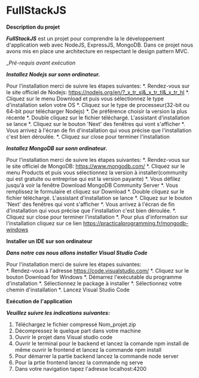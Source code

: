 # FullStackJS

__Description du projet__

__*FullStackJS*__ est un projet pour comprendre la le développement d'application web avec NodeJS, ExpressJS, MongoDB. Dans ce projet nous avons mis en place une architecture en respectant le design pattern MVC.

__Pré-requis avant exécution_

__*Installez Nodejs sur sonn ordinateur.*__

Pour l'installation merci de suivre les étapes suivantes:
*. Rendez-vous sur le site officiel de Nodejs: https://nodejs.org/en/?_x_tr_sl&_x_tr_tl&_x_tr_hl
*. Cliquez sur le menu Download et puis vous sélectionnez le type d'installation selon votre OS
*. Cliquez sur le type de processeur(32-bit ou 64-bit pour télécharger Nodejs)
*. De préférence choisir la version la plus récente
*. Double cliquez sur le fichier téléchargé. L'assistant d'installation se lance
*. Cliquez sur le bouton 'Next' des fenêtres qui vont s'afficher
*. Vous arrivez à l'écran de fin d'installation qui vous précise que l'installation c'est bien déroulée.
*. Cliquez sur close pour terminer l'installation

__*Installez MongoDB sur sonn ordinateur.*__

Pour l'installation merci de suivre les étapes suivantes:
*. Rendez-vous sur le site officiel de MongoDB: https://www.mongodb.com/
*. Cliquez sur le menu Products et puis vous sélectionnez la version à installer(community qui est gratuite ou entreprise qui est la version payante)
*. Vous défilez jusqu'à voir la fenêtre Download MongoDB Community Server
*. Vous remplissez le formulaire et cliquez sur Download
*. Double cliquez sur le fichier téléchargé. L'assistant d'installation se lance
*. Cliquez sur le bouton 'Next' des fenêtres qui vont s'afficher
*. Vous arrivez à l'écran de fin d'installation qui vous précise que l'installation c'est bien déroulée.
*. Cliquez sur close pour terminer l'installation
*. Pour plus d'information sur l'installation cliquez sur ce lien https://practicalprogramming.fr/mongodb-windows

__Installer un IDE sur son ordinateur__
 
__*Dans notre cas nous allons installer Visual Studio Code*__

Pour l'installation merci de suivre les étapes suivantes:  
*. Rendez-vous à l'adresse https://code.visualstudio.com/
*. Cliquez sur le bouton Download for Windows
*. Démarrez l'exécutable du programme d'installation
*. Sélectionnez le package à installer
*. Sélectionnez votre chemin d'installation
*. Lancez Visual Studio Code 

__Exécution de l'application__

__*Veuillez suivre les indications suivantes:*__
1. Téléchargez le fichier compressé Nom_projet.zip
2. Décompressez le quelque part dans votre machine
3. Ouvrir le projet dans Visual studio code
4. Ouvrir le terminal pour le backend et lancez la comande npm install de même ouvrir le frontend et lancez la commande npm install
5. Pour démarrer la partie backend lancez la commande node server
6. Pour la prtie frontend lancez la commande ng serve
7. Dans votre navigation tapez l'adresse localhost:4200
